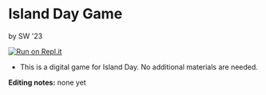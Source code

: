 # Island Day Game
by SW '23

[![Run on Repl.it](https://repl.it/badge/github/athenian-ct-projects/Island-Day-SW)](https://repl.it/github/athenian-ct-projects/Island-Day-SW)

* This is a digital game for Island Day. No additional materials are needed.

**Editing notes:** none yet
